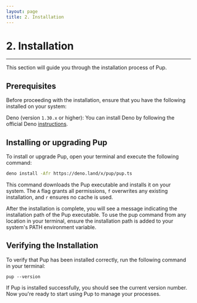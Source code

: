 ```yaml
---
layout: page
title: 2. Installation
---
```


# 2. Installation

---

This section will guide you through the installation process of Pup.

## Prerequisites

Before proceeding with the installation, ensure that you have the following installed on your system:

Deno (version `1.30.x` or higher): You can install Deno by following the official Deno [instructions](https://deno.land/manual/getting_started/installation).

## Installing or upgrading Pup

To install or upgrade Pup, open your terminal and execute the following command:

```bash
deno install -Afr https://deno.land/x/pup/pup.ts
```

This command downloads the Pup executable and installs it on your system. The `A` flag grants all permissions, `f` overwrites any existing installation, and `r` ensures no cache is used.

After the installation is complete, you will see a message indicating the installation path of the Pup executable. To use the pup command from any location in your terminal, ensure the installation
path is added to your system's PATH environment variable.

## Verifying the Installation

To verify that Pup has been installed correctly, run the following command in your terminal:

```
pup --version
```

If Pup is installed successfully, you should see the current version number. Now you're ready to start using Pup to manage your processes.

